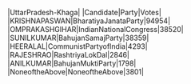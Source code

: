  
|UttarPradesh-Khaga|
|Candidate|Party|Votes|
|KRISHNAPASWAN|BharatiyaJanataParty|94954|
|OMPRAKASHGIHAR|IndianNationalCongress|38520|
|SUNILKUMAR|BahujanSamajParty|38359|
|HEERALAL|CommunistPartyofIndia|4293|
|RAJESHRAO|RashtriyaLokDal|2846|
|ANILKUMAR|BahujanMuktiParty|1798|
|NoneoftheAbove|NoneoftheAbove|3801|

